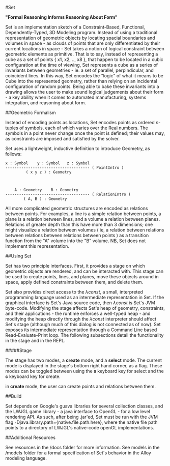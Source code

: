 #Set

**"Formal Reasoning Informs Reasoning About Form"**

Set is an implementation sketch of a Constraint-Based, Functional, Dependently-Typed, 3D Modeling program.
Instead of using a traditional representation of geometric objects by locating spacial boundaries and volumes in space -
as clouds of points that are only differentiated by their current locations in space - Set takes a notion of logical constraint
between geometric elements as primitive. That is to say, instead of representing a cube as a set of points { x1, x2, .., x8 },
that happen to be located in a cubic configuration at the time of viewing, Set represents a cube as a series of invariants
between geometries - ie. a set of parallel, perpindicular, and coincident lines. In this way, Set encodes the "logic" of what
it means to be Cube into the represented geometry, rather than relying on an incidental configuration of random points.
Being able to bake these invariants into a drawing allows the user to make sound logical judgements about their form - a key ability
when it comes to automated manufacturing, systems integration, and reasoning about form.

##Geometric Formalism

Instead of encoding points as locations, Set encodes points as ordered *n*-tuples of symbols, each of which varies over the Real numbers.
The symbols in a point never change once the point is defined; their values may, as constraints are imposed and satisfied by the solver.

Set uses a lightweight, inductive definition to introduce Geometry, as follows:



	x : Symbol    y : Symbol   z : Symbol
	------------------------------------- ( PointIntro )
	         ( x y z ) : Geometry



	    A : Geometry    B : Geometry
	------------------------------------- ( RelationIntro )
	        ( A, B ) : Geometry



All more complicated geometric structures are encoded as relations between points. For examples, a line is a simple relation between points,
a plane is a relation between lines, and a volume a relation between planes. Relations of greater depth than this have more than 3 dimensions;
one might visualize a relation between volumes ( ie, a relation between relations between relations between relations between points ) as a transition function
from the "A" volume into the "B" volume. NB, Set does not implement this representation.

##Using Set

Set has two principle interfaces. First, it provides a stage on which geometric objects are rendered, and can be interacted with.
This stage can be used to create points, lines, and planes, move these objects around in space, apply defined constraints between them, and
delete them.

Set also provides direct access to the *&lambda;const*, a small, interpreted programming language used as an intermediate representation in
Set. If the graphical interface is Set's Java source code, then *&lambda;const* is Set's JVM byte-code. Modifying the stage affects Set's
heap of geometry, constraints, and their applications - the runtime enforces a well-typed heap - and modifying the heap directly through the *&lambda;const*
interpreter should affect Set's stage (although much of this dialog is not connected as of now). Set exposes its intermediate representation through a
Command Line based Read-Evaluate-Print loop. The following subsections detail the functionality in the stage and in the REPL.

#####Stage

The stage has two modes, a **create** mode, and a **select** mode. The current mode is displayed in the stage's bottom right hand corner, as a flag. These modes can
be toggled between using the **s** keyboard key for select and the **c** keyboard key for create.


in **create** mode, the user can create points and relations between them.




##Build

Set depends on Google's guava libraries for several collection classes, and the LWJGL game library - a java interface to OpenGL - for a low level rendering API.
As such, after being .jar'ed, Set must be run with the JVM flag -Djava.library.path={native.file.path.here}, where the native file path points to a directory of LWJGL's
native-code openGL implementations.

##Additional Resources

See resources in the /docs folder for more information.
See models in the /models folder for a formal specification of Set's behavior in the Alloy modeling language.